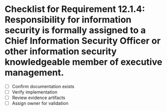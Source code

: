# Checklist for Requirement 12.1.4: Responsibility for information security is formally assigned to a Chief Information Security Officer or other information security knowledgeable member of executive management.

- [ ] Confirm documentation exists
- [ ] Verify implementation
- [ ] Review evidence artifacts
- [ ] Assign owner for validation
